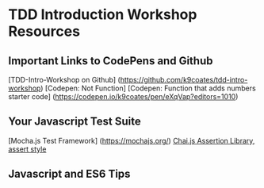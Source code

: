 # TDD Introduction Workshop Resources


## Important Links to CodePens and Github

[TDD-Intro-Workshop on Github] (https://github.com/k9coates/tdd-intro-workshop) 
[Codepen: Not Function]
[Codepen: Function that adds numbers starter code] (https://codepen.io/k9coates/pen/eXqVap?editors=1010)


## Your Javascript Test Suite
[Mocha.js Test Framework] (https://mochajs.org/)
[Chai.js Assertion Library, assert style](https://www.chaijs.com/api/assert/)





## Javascript and ES6 Tips






